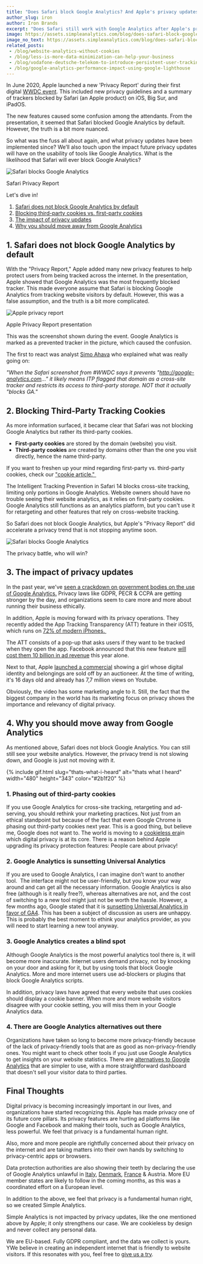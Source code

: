 ```yaml
---
title: "Does Safari block Google Analytics? And Apple's privacy updates"
author_slug: iron
author: Iron Brands
excerpt: "Does Safari still work with Google Analytics after Apple's privacy updates? And will Safari ever block Google Analytics?."
image: https://assets.simpleanalytics.com/blog/does-safari-block-google-analytics-and-apple-privacy-updates/social-image-text.png
image_no_text: https://assets.simpleanalytics.com/blog/does-safari-block-google-analytics-and-apple-privacy-updates/social-image-no-text.png
related_posts:
 - /blog/website-analytics-without-cookies
 - /blog/less-is-more-data-minimization-can-help-your-business
 - /blog/vodafone-deutsche-telekom-to-introduce-persistent-user-tracking
 - /blog/google-analytics-performance-impact-using-google-lighthouse
---
```


In June 2020, Apple launched a new 'Privacy Report' during their first digital [WWDC event](https://insiderpaper.com/apple-wwdc-livestream-online-start-time-watch/). This included new privacy guidelines and a summary of trackers blocked by Safari (an Apple product) on iOS, Big Sur, and iPadOS.

The new features caused some confusion among the attendants. From the presentation, it seemed that Safari blocked Google Analytics by default. However, the truth is a bit more nuanced.

So what was the fuss all about again, and what privacy updates have been implemented since? We’ll also touch upon the impact future privacy updates will have on the usability of tools like Google Analytics. What is the likelihood that Safari will ever block Google Analytics?

<img src="https://assets.simpleanalytics.com/blog/does-safari-block-google-analytics-and-apple-privacy-updates/privacy-report-marktplaats.png" alt="Safari blocks Google Analytics" class="border" style="border-color: #dbdbdb;" />
<p class="caption" markdown="1">
  Safari Privacy Report
</p>

Let's dive in!

1.  [Safari does not block Google Analytics by default](#1-safari-does-not-block-google-analytics-by-default)
2.  [Blocking third-party cookies vs. first-party cookies](#2-blocking-third-party-tracking-cookies)
3.  [The impact of privacy updates](#3-the-impact-of-privacy-updates)
4.  [Why you should move away from Google Analytics](#4-why-you-should-move-away-from-google-analytics)

## 1. Safari does not block Google Analytics by default 

With the "Privacy Report," Apple added many new privacy features to help protect users from being tracked across the internet. In the presentation, Apple showed that Google Analytics was the most frequently blocked tracker. This made everyone assume that Safari is blocking Google Analytics from tracking website visitors by default. However, this was a false assumption, and the truth is a bit more complicated.

<img src="https://assets.simpleanalytics.com/blog/does-safari-block-google-analytics-and-apple-privacy-updates/big-sur-safari-privacy-report.png" alt="Apple privacy report" class="border-radius" />
<p class="caption" markdown="1">
  Apple Privacy Report presentation
</p>

This was the screenshot shown during the event. Google Analytics is marked as a prevented tracker in the picture, which caused the confusion.

The first to react was analyst [Simo Ahava](https://twitter.com/SimoAhava) who explained what was really going on:

*"When the Safari screenshot from #WWDC says it prevents "http://google-analytics.com..." it likely means ITP flagged that domain as a cross-site tracker and restricts its access to third-party storage. NOT that it actually "blocks GA."*

## 2. Blocking Third-Party Tracking Cookies

As more information surfaced, it became clear that Safari was not blocking Google Analytics but rather its third-party cookies.

-   **First-party cookies** are stored by the domain (website) you visit.
-   **Third-party cookies** are created by domains other than the one you visit directly, hence the name third-party.

If you want to freshen up your mind regarding first-party vs. third-party cookies, check our ["cookie article." ](https://blog.simpleanalytics.com/what-are-internet-cookies)

The Intelligent Tracking Prevention in Safari 14 blocks cross-site tracking, limiting only portions in Google Analytics. Website owners should have no trouble seeing their website analytics, as it relies on first-party cookies. Google Analytics still functions as an analytics platform, but you can't use it for retargeting and other features that rely on cross-website tracking.

So Safari does not block Google Analytics, but Apple's "Privacy Report" did accelerate a privacy trend that is not stopping anytime soon. 

<img src="https://assets.simpleanalytics.com/blog/does-safari-block-google-analytics-and-apple-privacy-updates/social-image-no-text.png" alt="Safari blocks Google Analytics" class="border-radius" />
<p class="caption" markdown="1">
  The privacy battle, who will win?
</p>

## 3. The impact of privacy updates

In the past year, we've [seen a crackdown on government bodies on the use of Google Analytics.](https://blog.simpleanalytics.com/france-rules-google-analytics-to-be-in-conflict-with-gdpr-ruling) Privacy laws like GDPR, PECR & CCPA are getting stronger by the day, and organizations seem to care more and more about running their business ethically.

In addition, Apple is moving forward with its privacy operations. They recently added the App Tracking Transparency (ATT) feature in their iOS15, which runs on [72% of modern iPhones. ](https://developer.apple.com/support/app-store/)

The ATT consists of a pop-up that asks users if they want to be tracked when they open the app. Facebook announced that this new feature [will cost them 10 billion in ad revenue](https://www.cnbc.com/2022/02/02/facebook-parent-meta-fb-q4-2021-earnings.html) this year alone.

Next to that, Apple [launched a commercial](https://www.youtube.com/watch?v=NOXK4EVFmJY) showing a girl whose digital identity and belongings are sold off by an auctioneer. At the time of writing, it's 16 days old and already has 7,7 million views on Youtube.

Obviously, the video has some marketing angle to it. Still, the fact that the biggest company in the world has its marketing focus on privacy shows the importance and relevancy of digital privacy.

## 4. Why you should move away from Google Analytics

As mentioned above, Safari does not block Google Analytics. You can still still see your website analytics. However, the privacy trend is not slowing down, and Google is just not moving with it.

{% include gif.html slug="thats-what-i-heard" alt="thats what I heard" width="480" height="343" color="#2b1f20" %}

### 1. Phasing out of third-party cookies

If you use Google Analytics for cross-site tracking, retargeting and ad-serving, you should rethink your marketing practices. Not just from an ethical standpoint but because of the fact that even Google Chrome is phasing out third-party cookies next year. This is a good thing, but believe me, Google does not want to. The world is moving to a [cookieless era](https://blog.simpleanalytics.com/website-analytics-without-cookies)in which digital privacy is at its core. There is a reason behind Apple upgrading its privacy protection features: People care about privacy!

### 2. Google Analytics is sunsetting Universal Analytics

If you are used to Google Analytics, I can imagine don’t want to another tool.  The interface might not be user-friendly, but you know your way around and can get all the necessary information. Google Analytics is also free (although is it really free?), whereas alternatives are not, and the cost of switching to a new tool might just not be worth the hassle. However, a few months ago, Google stated that it is [sunsetting Universal Analytics in favor of GA4](https://blog.simpleanalytics.com/google-to-sunset-universal-analytics-in-2023). This has been a subject of discussion as users are unhappy. This is probably the best moment to ethink your analytics provider, as you will need to start learning a new tool anyway.

### 3. Google Analytics creates a blind spot

Although Google Analytics is the most powerful analytics tool there is, it will become more inaccurate. Internet users demand privacy, not by knocking on your door and asking for it, but by using tools that block Google Analytics. More and more internet users use ad-blockers or plugins that block Google Analytics scripts.

In addition, privacy laws have agreed that every website that uses cookies should display a cookie banner. When more and more website visitors disagree with your cookie setting, you will miss them in your Google Analytics data.

### 4. There are Google Analytics alternatives out there

Organizations have taken so long to become more privacy-friendly because of the lack of privacy-friendly tools that are as good as non-privacy-friendly ones. You might want to check other tools if you just use Google Analytics to get insights on your website statistics. There are [alternatives to Google Analytics](https://blog.simpleanalytics.com/why-simple-analytics-is-a-great-alternative-to-google-analytics) that are simpler to use, with a more straightforward dashboard that doesn't sell your visitor data to third parties.

## Final Thoughts 

Digital privacy is becoming increasingly important in our lives, and organizations have started recognizing this. Apple has made privacy one of its future core pillars. Its privacy features are hurting ad platforms like Google and Facebook and making their tools, such as Google Analytics, less powerful. We feel that privacy is a fundamental human right. 

Also, more and more people are rightfully concerned about their privacy on the internet and are taking matters into their own hands by switching to privacy-centric apps or browsers.

Data protection authorities are also showing their teeth by declaring the use of Google Analytics unlawful in [Italy](https://www.simpleanalytics.com/blog/italy-declares-google-analytics-illegal), [Denmark](https://www.simpleanalytics.com/blog/denmark-declares-google-analytics-unlawful), [France](https://www.simpleanalytics.com/blog/france-rules-google-analytics-to-be-in-conflict-with-gdpr-ruling) & Austria. More EU member states are likely to follow in the coming months, as this was a coordinated effort on a European level. 

In addition to the above, we feel that privacy is a fundamental human right, so we created Simple Analytics.

Simple Analytics is not impacted by privacy updates, like the one mentioned above by Apple; it only strengthens our case. We are cookieless by design and never collect any personal data.

We are EU-based. Fully GDPR compliant, and the data we collect is yours. YWe believe in creating an independent internet that is friendly to website visitors. If this resonates with you, feel free to [give us a try](https://simpleanalytics.com/welcome).
